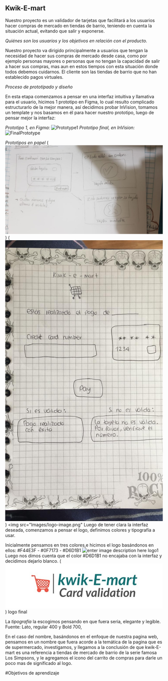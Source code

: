 ## Kwik-E-mart

Nuestro proyecto es un validador de tarjetas que facilitará a los usuarios hacer compras de mercado en tiendas de barrio, teniendo en cuenta la situación actual, evitando que salir y exponerse. 

*Quiénes son los usuarios y los objetivos en relación con el producto.*

Nuestro proyecto va dirigido principalmente a usuarios que tengan la necesidad de hacer sus compras de mercado desde casa, como por ejemplo personas mayores o personas que no tengan la capacidad de salir a hacer sus compras, mas aun en estos tiempos con esta situación donde todos debemos cuidarnos. 
El cliente son las tiendas de barrio que no han establecido pagos virtuales.


*Proceso de prototipado y diseño*

En esta etapa comenzamos a pensar en una interfaz intuitiva y llamativa para el usuario, hicimos 1 prototipo en Figma, lo cual resulto complicado estructurarlo de la mejor manera, así decidimos probar InVision, tomamos un template y nos basamos en él para hacer nuestro prototipo, luego de pensar mejor la interfaz:


*Prototipo 1, en Figma:*
![Prototype1](<img src="./Images/Prototipo1.jpg"/>) 
*Prototipo final, en InVision:*
![FinalPrototype](<img src="./Images/sketch-image.png"/>)

*Prototipos en papel*
(<img src="./Images/Papel1.jpg"/>)
(<img src="./Images/Papel2.jpg"/>)
<img src="Images/logo-image.png"
Luego de tener clara la interfaz deseada, comenzamos a pensar el logo, definimos colores y tipografía a usar.

Inicialmente pensamos en tres colores,e hicimos el logo basándonos en ellos:
#F44E3F - #0F7173 - #D6D1B1 
![enter image description here](<img src="C:\Users\ASUS\Desktop\Laboratoria\BOG001-card-validation\src\Images\Logo1.jpg"/>) logo1
Luego nos dimos cuenta que el color  #D6D1B1  no encajaba con la interfaz y decidimos dejarlo blanco.
 (<img src="./Images/logo-image.png" alt="logo_image"/>) logo final

La *tipografía* la escogimos pensando en que fuera seria, elegante y legible.
 Fuente: Lato, regular 400 y Bold 700,

En el caso del nombre, basándonos en el enfoque de nuestra pagina web, pensamos en un nombre que fuera acorde a la temática de la pagina que es de supermercado, investigamos, y llegamos a la conclusión de que kwik-E-mart  es una referencia a tiendas de mercado de barrio de la serie famosa Los Simpsons, y le agregamos el icono del carrito de compras para darle un poco mas de significado al logo.

#Objetivos de aprendizaje 
